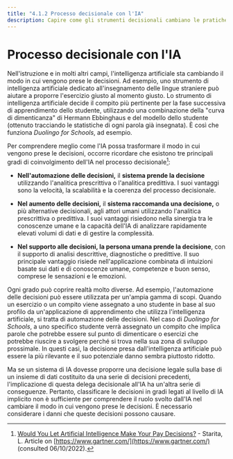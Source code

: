 ```yaml
---
title: "4.1.2 Processo decisionale con l'IA"
description: Capire come gli strumenti decisionali cambiano le pratiche, possono migliorarle ma devono essere messi in discussione.
---
```


# Processo decisionale con l'IA

Nell'istruzione e in molti altri campi, l'intelligenza artificiale sta cambiando il modo in cui vengono prese le decisioni. Ad esempio, uno strumento di intelligenza artificiale dedicato all'insegnamento delle lingue straniere può aiutare a proporre l'esercizio giusto al momento giusto.
Lo strumento di intelligenza artificiale decide il compito più pertinente per la fase successiva di apprendimento dello studente, utilizzando una combinazione della "curva di dimenticanza" di Hermann Ebbinghaus e del modello dello studente (ottenuto tracciando le statistiche di ogni parola già insegnata). È così che funziona *Duolingo for Schools*, ad esempio.

Per comprendere meglio come l'IA possa trasformare il modo in cui vengono prese le decisioni, occorre ricordare che esistono tre principali gradi di coinvolgimento dell'IA nel processo decisionale[^1]:

- **Nell'automazione delle decisioni,** il **sistema prende la decisione** utilizzando l'analitica prescrittiva o l'analitica predittiva. I suoi vantaggi sono la velocità, la scalabilità e la coerenza del processo decisionale.

- **Nel aumento delle decisioni,** il **sistema raccomanda una decisione,** o più alternative decisionali, agli attori umani utilizzando l'analitica prescrittiva o predittiva. I suoi vantaggi risiedono nella sinergia tra le conoscenze umane e la capacità dell'IA di analizzare rapidamente elevati volumi di dati e di gestire la complessità.

- **Nel supporto alle decisioni, la persona umana prende la decisione**, con il supporto di analisi descrittive, diagnostiche o predittive. Il suo principale vantaggio risiede nell'applicazione combinata di intuizioni basate sui dati e di conoscenze umane, competenze e buon senso, comprese le sensazioni e le emozioni.

Ogni grado può coprire realtà molto diverse. Ad esempio, l'automazione delle decisioni può essere utilizzata per un'ampia gamma di scopi. Quando un esercizio o un compito viene assegnato a uno studente in base al suo profilo da un'applicazione di apprendimento che utilizza l'intelligenza artificiale, si tratta di automazione delle decisioni. Nel caso di *Duolingo for Schools*, a uno specifico studente verrà assegnato un compito che implica parole che potrebbe essere sul punto di dimenticare o esercizi che potrebbe riuscire a svolgere perché si trova nella sua zona di sviluppo prossimale. In questi casi, la decisione presa dall'intelligenza artificiale può essere la più rilevante e il suo potenziale danno sembra piuttosto ridotto.

Ma se un sistema di IA dovesse proporre una decisione legale sulla base di un insieme di dati costituito da una serie di decisioni precedenti, l'implicazione di questa delega decisionale all'IA ha un'altra serie di conseguenze. Pertanto, classificare le decisioni in gradi legati al livello di IA implicito non è sufficiente per comprendere il ruolo svolto dall'IA nel cambiare il modo in cui vengono prese le decisioni. È necessario considerare i danni che queste decisioni possono causare.

[^1]: [Would You Let Artificial Intelligence Make Your Pay Decisions?](https://www.gartner.com/smarterwithgartner/would-you-let-artificial-intelligence-make-your-pay-decisions) - Starita, L. Article on [https://www.gartner.com/](https://www.gartner.com/) (consulted 06/10/2022).
